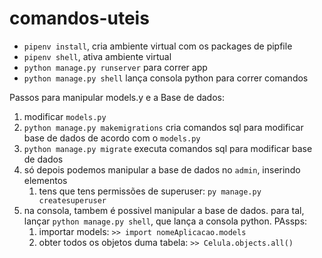 # comandos-uteis

* `pipenv install`, cria ambiente virtual com os packages de pipfile
* `pipenv shell`, ativa ambiente virtual
* `python manage.py runserver` para correr app
* `python manage.py shell` lança consola python para correr comandos


Passos para manipular models.y e a Base de dados:
1. modificar `models.py`
1. `python manage.py makemigrations` cria comandos sql para modificar base de dados de acordo com o `models.py` 
1. `python manage.py migrate` executa comandos sql para modificar base de dados 
1. só depois podemos manipular a base de dados no `admin`, inserindo elementos
    1. tens que tens permissões de superuser: `py manage.py createsuperuser` 
1. na consola, tambem é possivel manipular a base de dados. para tal, lançar `python manage.py shell`, que lança a consola python. PAssps:
    1. importar models: `>> import nomeAplicacao.models`
    1. obter todos os objetos duma tabela: `>> Celula.objects.all()`

